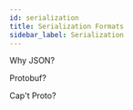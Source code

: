 ```yaml
---
id: serialization
title: Serialization Formats
sidebar_label: Serialization
---
```


Why JSON?

Protobuf?

Cap't Proto?
